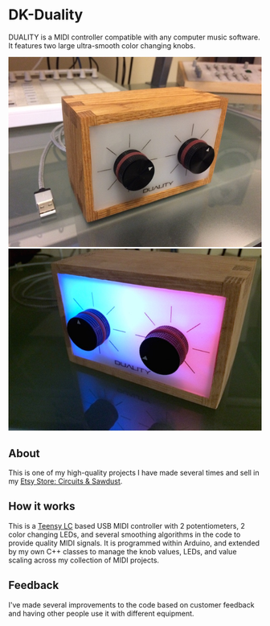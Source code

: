 # DK-Duality
DUALITY is a MIDI controller compatible with any computer music software. It features two large ultra-smooth color changing knobs.

![Duality MIDI Controller](/images/duality_front_off.jpg)
![Duality MIDI Controller](/images/duality_front_on.jpg)

## About
This is one of my high-quality projects I have made several times and sell in my
[Etsy Store: Circuits & Sawdust](https://www.etsy.com/listing/497260569/duality-handmade-usb-midi-controller).

## How it works
This is a [Teensy LC](https://www.pjrc.com/teensy/) based USB MIDI controller with 2 potentiometers, 2 color changing LEDs, and several smoothing algorithms in the code to provide quality MIDI signals. It is programmed within Arduino, and extended by my own C++ classes to manage the knob values, LEDs, and value scaling across my collection of MIDI projects.

## Feedback
I've made several improvements to the code based on customer feedback and having other people use it with different equipment. 